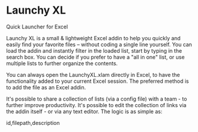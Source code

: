 # Launchy XL
Quick Launcher for Excel

Launchy XL is a small & lightweight Excel addin to help you quickly and easily find your favorite files – without coding a single line yourself.
You can load the addin and instantly filter in the loaded list, start by typing in the search box.
You can decide if you prefer to have a "all in one" list, or use multiple lists to further organize the contents.

You can always open the LaunchyXL.xlam directly in Excel, to have the functionality added to your current Excel session. 
The preferred method is to add the file as an Excel addin.

It's possible to share a collection of lists (via a config file) with a team - to further improve productivity.
It's possible to edit the collection of links via the addin itself - or via any text editor. The logic is as simple as:

id,filepath,description
